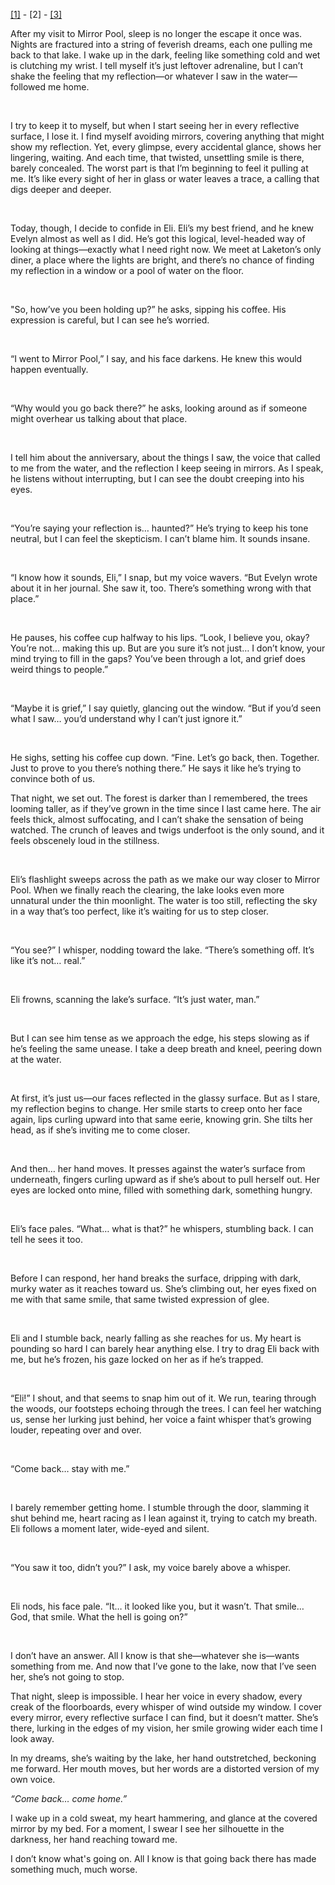 [\[1\]](https://www.reddit.com/r/nosleep/comments/1gn4tkf/i_went_searching_for_my_missing_sister_but/?utm_source=share&utm_medium=web3x&utm_name=web3xcss&utm_term=1&utm_content=share_button) \- \[2\] - [\[3\]](https://www.reddit.com/r/nosleep/comments/1gpd8il/i_went_searching_for_my_missing_sister_but/?utm_source=share&utm_medium=web3x&utm_name=web3xcss&utm_term=1&utm_content=share_button)

After my visit to Mirror Pool, sleep is no longer the escape it once was. Nights are fractured into a string of feverish dreams, each one pulling me back to that lake. I wake up in the dark, feeling like something cold and wet is clutching my wrist. I tell myself it’s just leftover adrenaline, but I can’t shake the feeling that my reflection—or whatever I saw in the water—followed me home.

 

I try to keep it to myself, but when I start seeing her in every reflective surface, I lose it. I find myself avoiding mirrors, covering anything that might show my reflection. Yet, every glimpse, every accidental glance, shows her lingering, waiting. And each time, that twisted, unsettling smile is there, barely concealed. The worst part is that I’m beginning to feel it pulling at me. It’s like every sight of her in glass or water leaves a trace, a calling that digs deeper and deeper.

 

Today, though, I decide to confide in Eli. Eli’s my best friend, and he knew Evelyn almost as well as I did. He’s got this logical, level-headed way of looking at things—exactly what I need right now. We meet at Laketon’s only diner, a place where the lights are bright, and there’s no chance of finding my reflection in a window or a pool of water on the floor.

 

"So, how’ve you been holding up?” he asks, sipping his coffee. His expression is careful, but I can see he’s worried.

 

“I went to Mirror Pool,” I say, and his face darkens. He knew this would happen eventually.

 

“Why would you go back there?” he asks, looking around as if someone might overhear us talking about that place.

 

I tell him about the anniversary, about the things I saw, the voice that called to me from the water, and the reflection I keep seeing in mirrors. As I speak, he listens without interrupting, but I can see the doubt creeping into his eyes.

 

“You’re saying your reflection is… haunted?” He’s trying to keep his tone neutral, but I can feel the skepticism. I can’t blame him. It sounds insane.

 

“I know how it sounds, Eli,” I snap, but my voice wavers. “But Evelyn wrote about it in her journal. She saw it, too. There’s something wrong with that place.”

 

He pauses, his coffee cup halfway to his lips. “Look, I believe you, okay? You’re not… making this up. But are you sure it’s not just… I don’t know, your mind trying to fill in the gaps? You’ve been through a lot, and grief does weird things to people.”

 

“Maybe it is grief,” I say quietly, glancing out the window. “But if you’d seen what I saw… you’d understand why I can’t just ignore it.”

 

He sighs, setting his coffee cup down. “Fine. Let’s go back, then. Together. Just to prove to you there’s nothing there.” He says it like he’s trying to convince both of us.

That night, we set out. The forest is darker than I remembered, the trees looming taller, as if they’ve grown in the time since I last came here. The air feels thick, almost suffocating, and I can’t shake the sensation of being watched. The crunch of leaves and twigs underfoot is the only sound, and it feels obscenely loud in the stillness.

 

Eli’s flashlight sweeps across the path as we make our way closer to Mirror Pool. When we finally reach the clearing, the lake looks even more unnatural under the thin moonlight. The water is too still, reflecting the sky in a way that’s too perfect, like it’s waiting for us to step closer.

 

“You see?” I whisper, nodding toward the lake. “There’s something off. It’s like it’s not… real.”

 

Eli frowns, scanning the lake’s surface. “It’s just water, man.”

 

But I can see him tense as we approach the edge, his steps slowing as if he’s feeling the same unease. I take a deep breath and kneel, peering down at the water.

 

At first, it’s just us—our faces reflected in the glassy surface. But as I stare, my reflection begins to change. Her smile starts to creep onto her face again, lips curling upward into that same eerie, knowing grin. She tilts her head, as if she’s inviting me to come closer.

 

And then… her hand moves. It presses against the water’s surface from underneath, fingers curling upward as if she’s about to pull herself out. Her eyes are locked onto mine, filled with something dark, something hungry.

 

Eli’s face pales. “What… what is that?” he whispers, stumbling back. I can tell he sees it too.

 

Before I can respond, her hand breaks the surface, dripping with dark, murky water as it reaches toward us. She’s climbing out, her eyes fixed on me with that same smile, that same twisted expression of glee.

 

Eli and I stumble back, nearly falling as she reaches for us. My heart is pounding so hard I can barely hear anything else. I try to drag Eli back with me, but he’s frozen, his gaze locked on her as if he’s trapped.

 

“Eli!” I shout, and that seems to snap him out of it. We run, tearing through the woods, our footsteps echoing through the trees. I can feel her watching us, sense her lurking just behind, her voice a faint whisper that’s growing louder, repeating over and over.

 

“Come back… stay with me.”

 

I barely remember getting home. I stumble through the door, slamming it shut behind me, heart racing as I lean against it, trying to catch my breath. Eli follows a moment later, wide-eyed and silent.

 

“You saw it too, didn’t you?” I ask, my voice barely above a whisper.

 

Eli nods, his face pale. “It… it looked like you, but it wasn’t. That smile… God, that smile. What the hell is going on?”

 

I don’t have an answer. All I know is that she—whatever she is—wants something from me. And now that I’ve gone to the lake, now that I’ve seen her, she’s not going to stop.

That night, sleep is impossible. I hear her voice in every shadow, every creak of the floorboards, every whisper of wind outside my window. I cover every mirror, every reflective surface I can find, but it doesn’t matter. She’s there, lurking in the edges of my vision, her smile growing wider each time I look away.

In my dreams, she’s waiting by the lake, her hand outstretched, beckoning me forward. Her mouth moves, but her words are a distorted version of my own voice.

*“Come back… come home.”*

I wake up in a cold sweat, my heart hammering, and glance at the covered mirror by my bed. For a moment, I swear I see her silhouette in the darkness, her hand reaching toward me.

I don’t know what's going on. All I know is that going back there has made something much, much worse.